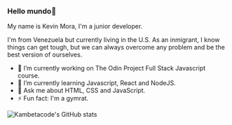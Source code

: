### Hello mundo👋

My name is Kevin Mora, I'm a junior developer.

I'm from Venezuela but currently living in the U.S. As an inmigrant, I know things can get tough, but we can always overcome any problem and be the best version of ourselves.

- 🔭 I’m currently working on The Odin Project Full Stack Javascript course.
- 🌱 I’m currently learning Javascript, React and NodeJS.
- 💬 Ask me about HTML, CSS and JavaScript.
- ⚡ Fun fact: I'm a gymrat.

![Kambetacode's GitHub stats](https://github-readme-stats.vercel.app/api?username=kambetacode&show_icons=true&theme=dracula)


<!--
**kambetacode/kambetacode** is a ✨ _special_ ✨ repository because its `README.md` (this file) appears on your GitHub profile.

Here are some ideas to get you started:

- 🔭 I’m currently working on ...
- 🌱 I’m currently learning ...
- 👯 I’m looking to collaborate on ...
- 🤔 I’m looking for help with ...
- 💬 Ask me about ...
- 📫 How to reach me: ...
- 😄 Pronouns: ...
- ⚡ Fun fact: ...
-->
